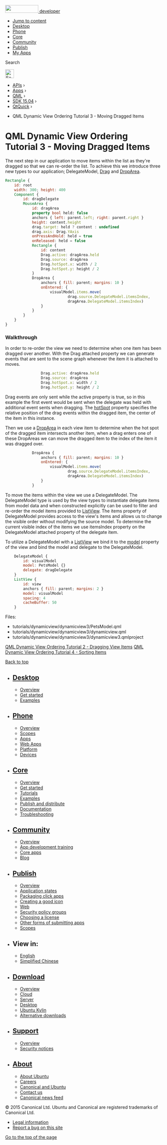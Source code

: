 <a href="https://developer.ubuntu.com/" class="logo-ubuntu"><img src="https://developer.ubuntu.com/assets/sites/ubuntu/latest/u/img/logos/logo-ubuntu-orange.svg" width="106" height="25" /> <span>developer</span></a>

-   [Jump to content](index.html#main-content)
-   [Desktop](https://developer.ubuntu.com/en/desktop/)
-   [Phone](https://developer.ubuntu.com/en/phone/)
-   [Core](https://developer.ubuntu.com/core)
-   [Community](https://developer.ubuntu.com/en/community/)
-   [Publish](https://developer.ubuntu.com/en/publish/)
-   [My Apps](https://myapps.developer.ubuntu.com/)

Search

<img src="https://developer.ubuntu.com/assets/sites/ubuntu/latest/u/img/search-white.svg" alt="Search" height="28" />

-   [APIs](../../../../index.html) ›
-   [Apps](../../../index.html) ›
-   [QML](../../index.html) ›
-   <a href="../index.html" class="sub-nav-item">SDK 15.04</a> ›
-   <a href="../QtQuick/index.html" class="sub-nav-item">QtQuick</a> ›

<!-- -->

-   QML Dynamic View Ordering Tutorial 3 - Moving Dragged Items

QML Dynamic View Ordering Tutorial 3 - Moving Dragged Items
===========================================================

<span class="subtitle"></span>
<span id="details"></span>
The next step in our application to move items within the list as they're dragged so that we can re-order the list. To achieve this we introduce three new types to our application; DelegateModel, [Drag](../QtQuick.Drag/index.html) and [DropArea](../QtQuick.DropArea/index.html).

``` qml
Rectangle {
    id: root
    width: 300; height: 400
    Component {
        id: dragDelegate
        MouseArea {
            id: dragArea
            property bool held: false
            anchors { left: parent.left; right: parent.right }
            height: content.height
            drag.target: held ? content : undefined
            drag.axis: Drag.YAxis
            onPressAndHold: held = true
            onReleased: held = false
            Rectangle {
                id: content
                Drag.active: dragArea.held
                Drag.source: dragArea
                Drag.hotSpot.x: width / 2
                Drag.hotSpot.y: height / 2
            }
            DropArea {
                anchors { fill: parent; margins: 10 }
                onEntered: {
                    visualModel.items.move(
                            drag.source.DelegateModel.itemsIndex,
                            dragArea.DelegateModel.itemsIndex)
                }
            }
        }
    }
}
```

<span id="walkthrough"></span>
### Walkthrough

In order to re-order the view we need to determine when one item has been dragged over another. With the Drag attached property we can generate events that are sent to the scene graph whenever the item it is attached to moves.

``` qml
                Drag.active: dragArea.held
                Drag.source: dragArea
                Drag.hotSpot.x: width / 2
                Drag.hotSpot.y: height / 2
```

Drag events are only sent while the active property is true, so in this example the first event would be sent when the delegate was held with additional event sents when dragging. The [hotSpot](../QtQuick.Drag/index.html#hotSpot-attached-prop) property specifies the relative position of the drag events within the dragged item, the center of the item in this instance.

Then we use a [DropArea](../QtQuick.DropArea/index.html) in each view item to determine when the hot spot of the dragged item intersects another item, when a drag enters one of these DropAreas we can move the dragged item to the index of the item it was dragged over.

``` qml
            DropArea {
                anchors { fill: parent; margins: 10 }
                onEntered: {
                    visualModel.items.move(
                            drag.source.DelegateModel.itemsIndex,
                            dragArea.DelegateModel.itemsIndex)
                }
            }
```

To move the items within the view we use a DelegateModel. The DelegateModel type is used by the view types to instantiate delegate items from model data and when constructed explicitly can be used to filter and re-order the model items provided to [ListView](../QtQuick.ListView/index.html). The items property of DelegateModel provides access to the view's items and allows us to change the visible order without modifying the source model. To determine the current visible index of the items we use itemsIndex property on the DelegateModel attached property of the delegate item.

To utilize a DelegateModel with a [ListView](../QtQuick.ListView/index.html) we bind it to the [model](../QtQuick.ListView/index.html#model-prop) property of the view and bind the model and delegate to the DelegateModel.

``` qml
    DelegateModel {
        id: visualModel
        model: PetsModel {}
        delegate: dragDelegate
    }
    ListView {
        id: view
        anchors { fill: parent; margins: 2 }
        model: visualModel
        spacing: 4
        cacheBuffer: 50
    }
```

Files:

-   tutorials/dynamicview/dynamicview3/PetsModel.qml
-   tutorials/dynamicview/dynamicview3/dynamicview.qml
-   tutorials/dynamicview/dynamicview3/dynamicview3.qmlproject

<a href="https://developer.ubuntu.com/api/apps/qml/sdk-15.04/QtQuick.tutorials-dynamicview-dynamicview2/" class="prevPage">QML Dynamic View Ordering Tutorial 2 - Dragging View Items</a> <a href="https://developer.ubuntu.com/api/apps/qml/sdk-15.04/QtQuick.tutorials-dynamicview-dynamicview4/" class="nextPage">QML Dynamic View Ordering Tutorial 4 - Sorting Items</a>

[Back to top](index.html#)

-   [Desktop](https://developer.ubuntu.com/en/desktop/)
    ---------------------------------------------------

    -   [Overview](https://developer.ubuntu.com/en/desktop/)
    -   [Get started](http://snapcraft.io/?utm_source=developer.ubuntu.com&utm_medium=devportal&utm_term=snaps%20snapcraft%20desktop&utm_content=menu&utm_campaign=duc_snappers)
    -   [Examples](https://github.com/ubuntu/snappy-playpen)

-   [Phone](https://developer.ubuntu.com/en/phone/)
    -----------------------------------------------

    -   [Overview](https://developer.ubuntu.com/en/phone/)
    -   [Scopes](https://developer.ubuntu.com/en/phone/scopes/)
    -   [Apps](https://developer.ubuntu.com/en/phone/apps/)
    -   [Web Apps](https://developer.ubuntu.com/en/phone/web/)
    -   [Platform](https://developer.ubuntu.com/en/phone/platform/)
    -   [Devices](https://developer.ubuntu.com/en/phone/devices/)

-   [Core](https://developer.ubuntu.com/core)
    -----------------------------------------

    -   [Overview](https://developer.ubuntu.com/core)
    -   [Get started](https://developer.ubuntu.com/core/get-started)
    -   [Tutorials](https://developer.ubuntu.com/core/tutorials)
    -   [Examples](https://developer.ubuntu.com/core/examples)
    -   [Publish and distribute](https://developer.ubuntu.com/core/publish-and-distribute)
    -   [Documentation](https://developer.ubuntu.com/core/documentation)
    -   [Troubleshooting](https://developer.ubuntu.com/core/troubleshooting)

-   [Community](https://developer.ubuntu.com/en/community/)
    -------------------------------------------------------

    -   [Overview](https://developer.ubuntu.com/en/community/)
    -   [App development training](https://developer.ubuntu.com/en/community/training/)
    -   [Core apps](https://developer.ubuntu.com/en/community/core-apps/)
    -   [Blog](https://developer.ubuntu.com/en/community/blog/)

-   [Publish](https://developer.ubuntu.com/en/publish/)
    ---------------------------------------------------

    -   [Overview](https://developer.ubuntu.com/en/publish/)
    -   [Application states](https://developer.ubuntu.com/en/publish/application-states/)
    -   [Packaging click apps](https://developer.ubuntu.com/en/publish/packaging-click-apps/)
    -   [Creating a good icon](https://developer.ubuntu.com/en/publish/creating-a-good-icon/)
    -   [Web](https://developer.ubuntu.com/en/publish/web/)
    -   [Security policy groups](https://developer.ubuntu.com/en/publish/security-policy-groups/)
    -   [Choosing a license](https://developer.ubuntu.com/en/publish/choosing-a-license/)
    -   [Other forms of submitting apps](https://developer.ubuntu.com/en/publish/other-forms-of-submitting-apps/)
    -   [Scopes](https://developer.ubuntu.com/en/publish/scopes/)

-   View in:
    --------

    -   [English](index.html "Change to language: English")
    -   [Simplified Chinese](index.html "Change to language: Simplified Chinese")

-   [Download](http://ubuntu.com/download/)
    ---------------------------------------

    -   [Overview](http://ubuntu.com/download)
    -   [Cloud](http://ubuntu.com/download/cloud)
    -   [Server](http://ubuntu.com/download/server)
    -   [Desktop](http://ubuntu.com/download/desktop)
    -   [Ubuntu Kylin](http://ubuntu.com/download/ubuntu-kylin)
    -   [Alternative downloads](http://ubuntu.com/download/alternative-downloads)

-   [Support](http://ubuntu.com/support/)
    -------------------------------------

    -   [Overview](http://ubuntu.com/support)
    -   [Security notices](http://www.ubuntu.com/usn/)

-   [About](http://ubuntu.com/about/)
    ---------------------------------

    -   [About Ubuntu](http://ubuntu.com/about/about-ubuntu)
    -   [Careers](http://www.canonical.com/careers)
    -   [Canonical and Ubuntu](http://ubuntu.com/about/canonical-and-ubuntu)
    -   [Contact us](http://ubuntu.com/about/contact-us)
    -   [Canonical news feed](http://insights.ubuntu.com/feed/)

© 2015 Canonical Ltd. Ubuntu and Canonical are registered trademarks of Canonical Ltd.

-   [Legal information](http://www.ubuntu.com/legal)
-   [Report a bug on this site](https://bugs.launchpad.net/developer-ubuntu-com/)

<span class="accessibility-aid">[Go to the top of the page](index.html#)</span>
